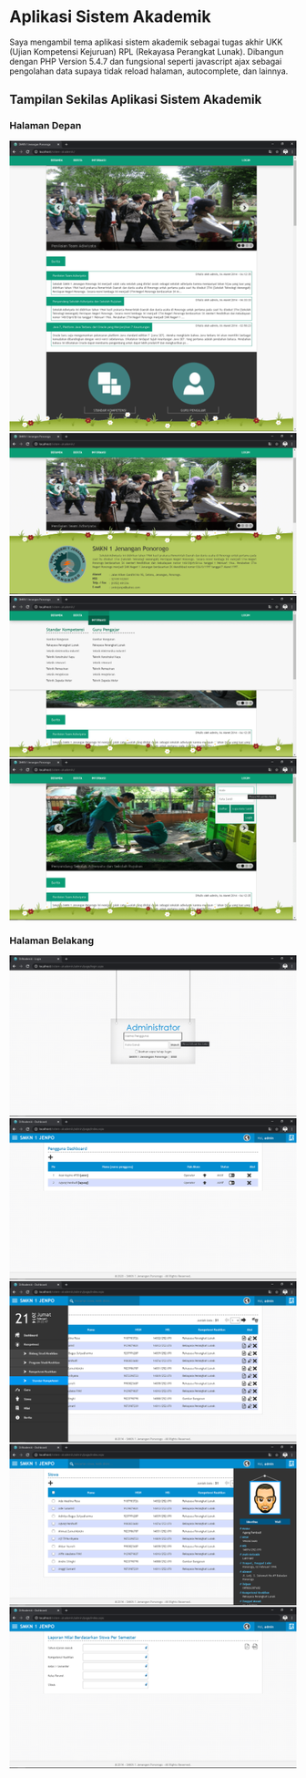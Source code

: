 # Aplikasi Sistem Akademik
Saya mengambil tema aplikasi sistem akademik sebagai tugas akhir UKK (Ujian Kompetensi Kejuruan) RPL (Rekayasa Perangkat Lunak). Dibangun dengan PHP Version 5.4.7 dan fungsional seperti javascript ajax sebagai pengolahan data supaya tidak reload halaman, autocomplete, dan lainnya.

## Tampilan Sekilas Aplikasi Sistem Akademik

### Halaman Depan
![Gambar][gambar-url-1]
![Gambar][gambar-url-2]
![Gambar][gambar-url-3]
![Gambar][gambar-url-4]

### Halaman Belakang
![Gambar][gambar-url-a]
![Gambar][gambar-url-b]
![Gambar][gambar-url-c]
![Gambar][gambar-url-d]
![Gambar][gambar-url-e]

<!-- MARKDOWN LINKS -->
[gambar-url-1]: https://github.com/agungpambudi55/aplikasi-sistem-informasi-akademik/blob/master/screenshot/screenshot%201.png
[gambar-url-2]: https://github.com/agungpambudi55/aplikasi-sistem-informasi-akademik/blob/master/screenshot/screenshot%202.png
[gambar-url-3]: https://github.com/agungpambudi55/aplikasi-sistem-informasi-akademik/blob/master/screenshot/screenshot%203.png
[gambar-url-4]: https://github.com/agungpambudi55/aplikasi-sistem-informasi-akademik/blob/master/screenshot/screenshot%204.png

[gambar-url-a]: https://github.com/agungpambudi55/aplikasi-sistem-informasi-akademik/blob/master/screenshot/screenshot%20a.png
[gambar-url-b]: https://github.com/agungpambudi55/aplikasi-sistem-informasi-akademik/blob/master/screenshot/screenshot%20b.png
[gambar-url-c]: https://github.com/agungpambudi55/aplikasi-sistem-informasi-akademik/blob/master/screenshot/screenshot%20c.png
[gambar-url-d]: https://github.com/agungpambudi55/aplikasi-sistem-informasi-akademik/blob/master/screenshot/screenshot%20d.png
[gambar-url-e]: https://github.com/agungpambudi55/aplikasi-sistem-informasi-akademik/blob/master/screenshot/screenshot%20e.png

